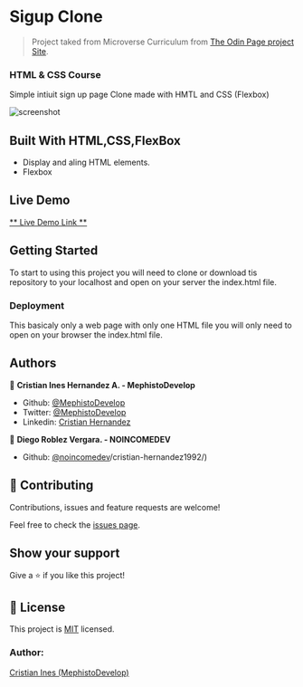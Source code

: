 # Sigup Clone

> Project taked from Microverse Curriculum from [The Odin Page project Site]().

### HTML & CSS Course

Simple intiuit sign up page Clone made with HMTL and CSS (Flexbox)

![screenshot](./todo.gif)

## Built With HTML,CSS,FlexBox

- Display and aling HTML elements.
- Flexbox

## Live Demo

[** Live Demo Link **](https://rawcdn.githack.com/noincomedev/odin-html-css/7e72db1021d008cfe33bbb7128f5e11271fea648/index.html)

## Getting Started

To start to using this project you will need to clone or download tis repository to your localhost and open on your server the index.html file.

### Deployment

This basicaly only a web page with only one HTML file you will only need to open on your browser the index.html file.

## Authors

👤 **Cristian Ines Hernandez A. - MephistoDevelop**

- Github: [@MephistoDevelop](https://github.com/MephistoDevelop)
- Twitter: [@MephistoDevelop](https://twitter.com/MephistoDevelop)
- Linkedin: [Cristian Hernandez](https://www.linkedin.com/in/cristian-hernandez1992/)

👤 **Diego Roblez Vergara. - NOINCOMEDEV**

- Github: [@noincomedev](https://www.github.com/noincomedev)/cristian-hernandez1992/)


## 🤝 Contributing

Contributions, issues and feature requests are welcome!

Feel free to check the [issues page](issues/).

## Show your support

Give a ⭐️ if you like this project!

## 📝 License

This project is [MIT](lic.url) licensed.

### Author:

[Cristian Ines (MephistoDevelop)](https://github.com/MephistoDevelop)

